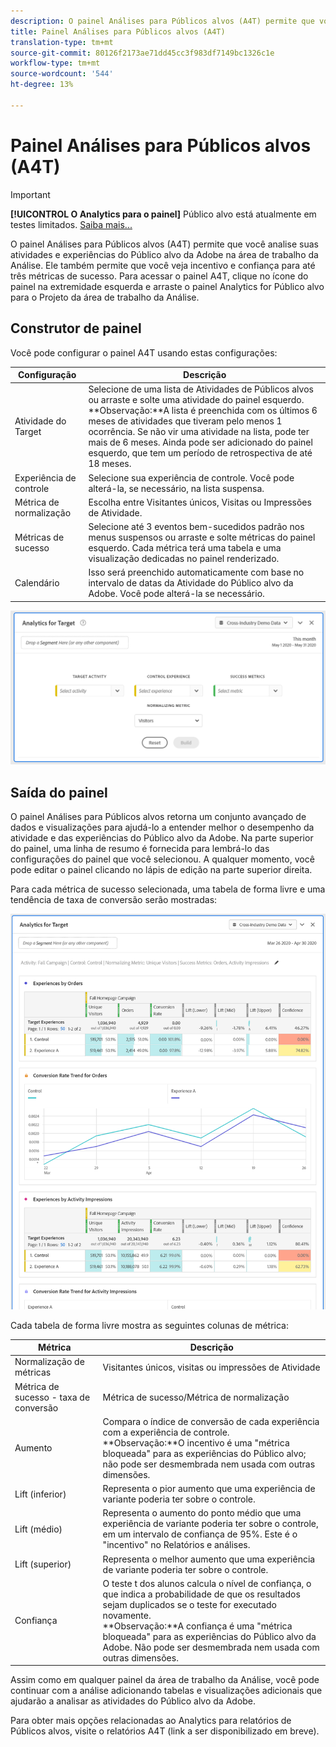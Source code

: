 ```yaml
---
description: O painel Análises para Públicos alvos (A4T) permite que você analise suas atividades e experiências do Público alvo da Adobe na área de trabalho da Análise.
title: Painel Análises para Públicos alvos (A4T)
translation-type: tm+mt
source-git-commit: 80126f2173ae71dd45cc3f983df7149bc1326c1e
workflow-type: tm+mt
source-wordcount: '544'
ht-degree: 13%

---
```



# Painel Análises para Públicos alvos (A4T)

>[!IMPORTANT]
>
>**[!UICONTROL O Analytics para o painel]** Público alvo está atualmente em testes limitados. [Saiba mais...](https://docs.adobe.com/content/help/en/analytics/landing/an-releases.html)

O painel Análises para Públicos alvos (A4T) permite que você analise suas atividades e experiências do Público alvo da Adobe na área de trabalho da Análise. Ele também permite que você veja incentivo e confiança para até três métricas de sucesso. Para acessar o painel A4T, clique no ícone do painel na extremidade esquerda e arraste o painel Analytics for Público alvo para o Projeto da área de trabalho da Análise.

## Construtor de painel

Você pode configurar o painel A4T usando estas configurações:

| Configuração | Descrição |
|---|---|
| Atividade do Target | Selecione de uma lista de Atividades de Públicos alvos ou arraste e solte uma atividade do painel esquerdo.<br>**Observação:**A lista é preenchida com os últimos 6 meses de atividades que tiveram pelo menos 1 ocorrência. Se não vir uma atividade na lista, pode ter mais de 6 meses. Ainda pode ser adicionado do painel esquerdo, que tem um período de retrospectiva de até 18 meses. |
| Experiência de controle | Selecione sua experiência de controle. Você pode alterá-la, se necessário, na lista suspensa. |
| Métrica de normalização | Escolha entre Visitantes únicos, Visitas ou Impressões de Atividade. |
| Métricas de sucesso | Selecione até 3 eventos bem-sucedidos padrão nos menus suspensos ou arraste e solte métricas do painel esquerdo. Cada métrica terá uma tabela e uma visualização dedicadas no painel renderizado. |
| Calendário | Isso será preenchido automaticamente com base no intervalo de datas da Atividade do Público alvo da Adobe. Você pode alterá-la se necessário. |

![](assets/a4t-panel-builder.png)

## Saída do painel

O painel Análises para Públicos alvos retorna um conjunto avançado de dados e visualizações para ajudá-lo a entender melhor o desempenho da atividade e das experiências do Público alvo da Adobe. Na parte superior do painel, uma linha de resumo é fornecida para lembrá-lo das configurações do painel que você selecionou. A qualquer momento, você pode editar o painel clicando no lápis de edição na parte superior direita.

Para cada métrica de sucesso selecionada, uma tabela de forma livre e uma tendência de taxa de conversão serão mostradas:

![](assets/a4t-rendered.png)

Cada tabela de forma livre mostra as seguintes colunas de métrica:

| Métrica | Descrição |
|---|---|
| Normalização de métricas | Visitantes únicos, visitas ou impressões de Atividade |
| Métrica de sucesso - taxa de conversão | Métrica de sucesso/Métrica de normalização |
| Aumento | Compara o índice de conversão de cada experiência com a experiência de controle.<br>**Observação:**O incentivo é uma &quot;métrica bloqueada&quot; para as experiências do Público alvo; não pode ser desmembrada nem usada com outras dimensões. |
| Lift (inferior) | Representa o pior aumento que uma experiência de variante poderia ter sobre o controle. |
| Lift (médio) | Representa o aumento do ponto médio que uma experiência de variante poderia ter sobre o controle, em um intervalo de confiança de 95%. Este é o &quot;incentivo&quot; no Relatórios e análises. |
| Lift (superior) | Representa o melhor aumento que uma experiência de variante poderia ter sobre o controle. |
| Confiança | O teste t dos alunos calcula o nível de confiança, o que indica a probabilidade de que os resultados sejam duplicados se o teste for executado novamente.<br>**Observação:**A confiança é uma &quot;métrica bloqueada&quot; para as experiências do Público alvo da Adobe. Não pode ser desmembrada nem usada com outras dimensões. |

Assim como em qualquer painel da área de trabalho da Análise, você pode continuar com a análise adicionando tabelas e visualizações adicionais que ajudarão a analisar as atividades do Público alvo da Adobe.

Para obter mais opções relacionadas ao Analytics para relatórios de Públicos alvos, visite o relatórios A4T (link a ser disponibilizado em breve).